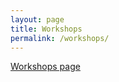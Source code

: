```yaml
---
layout: page
title: Workshops
permalink: /workshops/
---
```

  

[Workshops page](https://github.com/PredictiveEcology/SpaDES/wiki/SpaDES-Workshops)



